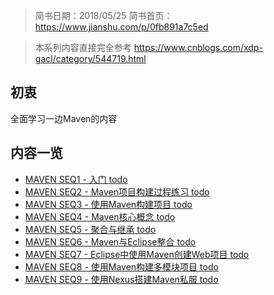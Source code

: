 >  简书日期：2018/05/25
>  简书首页：https://www.jianshu.com/p/0fb891a7c5ed

> 本系列内容直接完全参考 https://www.cnblogs.com/xdp-gacl/category/544719.html 

## 初衷

全面学习一边Maven的内容

## 内容一览
* [MAVEN SEQ1 - 入门 todo]()
* [MAVEN SEQ2 - Maven项目构建过程练习 todo]()
* [MAVEN SEQ3 - 使用Maven构建项目 todo]()
* [MAVEN SEQ4 - Maven核心概念 todo]()
* [MAVEN SEQ5 - 聚合与继承 todo]()
* [MAVEN SEQ6 - Maven与Eclipse整合 todo]()
* [MAVEN SEQ7 - Eclipse中使用Maven创建Web项目 todo]()
* [MAVEN SEQ8 - 使用Maven构建多模块项目 todo]()
* [MAVEN SEQ9 - 使用Nexus搭建Maven私服 todo]()
